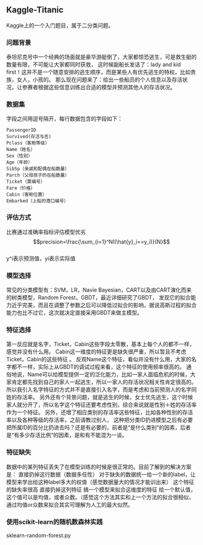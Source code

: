 ## Kaggle-Titanic
Kaggle上的一个入门题目，属于二分类问题。
### 问题背景
泰坦尼克号中一个经典的场面就是豪华游艇倒了，大家都惊恐逃生，可是救生艇的数量有限，不可能让大家都同时获救，
这时候副船长发话了：lady and kid first！这并不是一个随意安排的逃生顺序，而是某些人有优先逃生的特权，比如贵族，女人，小孩的。 
那么现在问题来了：给出一些船员的个人信息以及存活状况，让参赛者根据这些信息训练出合适的模型并预测其他人的存活状况。
### 数据集

字段之间用逗号隔开，每行数据包含的字段如下：
```
PassengerID  
Survived(存活与否)
Pclass（客舱等级）
Name（姓名）
Sex（性别）
Age（年龄）
SibSp（亲戚和配偶在船数量）
Parch（父母孩子的在船数量）
Ticket（票编号）
Fare（价格）
Cabin（客舱位置）
Embarked（上船的港口编号）
```
### 评估方式
比赛通过准确率指标评估模型优劣   
$$precision=\frac{\sum_{i=1}^NI(\hat{y}_i==y_i)}{N}$$  
y^i表示预测值，yi表示实际值

### 模型选择
常见的分类模型有：SVM，LR，Navie Bayesian，CART以及由CART演化而来的树类模型，Random Forest，GBDT，最近详细研究了GBDT，
发现它的拟合能力近乎完美，而且在调整了参数之后可以降低过拟合的影响，据说高斯过程的拟合能力也比不过它，这次就决定直接采用GBDT来做主模型。

### 特征选择
第一反应就是名字，Ticket，Cabin这些字段太零散，基本上每个人的都不一样，感觉并没有什么用。
Cabin这一维度的特征更是缺失很严重，所以暂且不考虑Ticket，Cabin的这些特征 。 
反观Name这个特征，看似并没有什么用，大家的名字都不一样，实际上从GBDT的调试过程来看，这个特征的使用频率很高的。
通俗地说，Name可以给模型提供一定的泛化能力，比如一家人面临危机的时候，大家肯定都先找到自己的家人一起逃生，所以一家人的存活状况相关性肯定很高的。
所以我引入名字特征的方式并不是直接引入名字，而是考虑和当前预测人的名字同姓的存活率。
另外还有个背景问题，就是逃生的时候，女士优先逃生，这个时候家人就分开了，所以名字这个特征还要考虑性别，综合来说就是性别＋姓的存活率作为一个特征。 
另外，还增了相应类别的存活率这些特征，比如各种性别的存活率以及各种等级的存活率，之前请教过别人，
这种把分类ID扔进模型之后有必要把所属ID的百分比扔进去吗？还是有必要的，前者是“是什么类别“的因素，后者是“有多少存活比例“的因素，是和有不能混为一谈。

### 特征缺失
数据中的某列特征丢失了在模型训练的时候是很正常的。目前了解到的解决方案是：
直接扔掉这行数据（数据多任性）
对于缺失的数据统一给一个新的label，让模型来学出给这种label多大的权值（感觉数据量大的情况才能训出来）
这个特征的缺失率很高 
直接扔掉这列特征
搞一个模型来拟合这维度的特征
给一个默认值，这个值可以是均值，或者众数。（感觉这个方法其实和上一个方法的拟合很相似，通过均值or众数来拟合其实可理解为人工的最大似然。

### 使用scikit-learn的随机数森林实践
sklearn-random-forest.py
